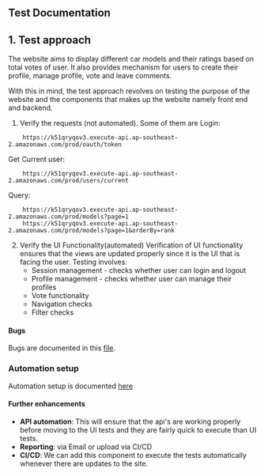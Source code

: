 ## Test Documentation

## 1. Test approach
The website aims to display different car models and their ratings based on total votes of user.
It also provides mechanism for users to create their profile, manage profile, vote and leave comments.

With this in mind, the test approach revolves on testing the  purpose of the website and the components that makes up the website namely front end and backend.

1. Verify the requests (not automated). Some of them are
   Login:
   
```buildoutcfg
    https://k51qryqov3.execute-api.ap-southeast-2.amazonaws.com/prod/oauth/token
```
   Get Current user:
```buildoutcfg
    https://k51qryqov3.execute-api.ap-southeast-2.amazonaws.com/prod/users/current
```
    
Query:
```buildoutcfg
    https://k51qryqov3.execute-api.ap-southeast-2.amazonaws.com/prod/models?page=1
    https://k51qryqov3.execute-api.ap-southeast-2.amazonaws.com/prod/models?page=1&orderBy=rank
```

2. Verify the UI Functionality(automated)
   Verification of UI functionality ensures that the views are updated properly since it is the UI that is facing the user.
   Testing involves:
    - Session management - checks whether user can login and logout
    - Profile management - checks whether user can manage their profiles
    - Vote functionality
    - Navigation checks
    - Filter checks

#### Bugs
Bugs are documented in this [file](https://github.com/letsautom8/westpacUITest/blob/main/Buggy%20Cars%20Rating%20Bugs.docx).

### Automation setup
Automation setup is documented [here](https://github.com/letsautom8/westpacUITest/blob/main/readme.md)
#### Further enhancements
- **API automation**: This will ensure that the api's are working properly before moving to the UI tests and they are fairly quick to execute than UI tests.
- **Reporting**: via Email or upload via CI/CD
- **CI/CD**: We can add this component to execute the tests automatically whenever there are updates to the site.


